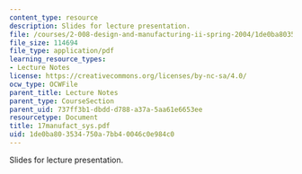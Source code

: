 ```yaml
---
content_type: resource
description: Slides for lecture presentation.
file: /courses/2-008-design-and-manufacturing-ii-spring-2004/1de0ba803534750a7bb40046c0e984c0_17manufact_sys.pdf
file_size: 114694
file_type: application/pdf
learning_resource_types:
- Lecture Notes
license: https://creativecommons.org/licenses/by-nc-sa/4.0/
ocw_type: OCWFile
parent_title: Lecture Notes
parent_type: CourseSection
parent_uid: 737ff3b1-dbdd-d788-a37a-5aa61e6653ee
resourcetype: Document
title: 17manufact_sys.pdf
uid: 1de0ba80-3534-750a-7bb4-0046c0e984c0
---
```

Slides for lecture presentation.